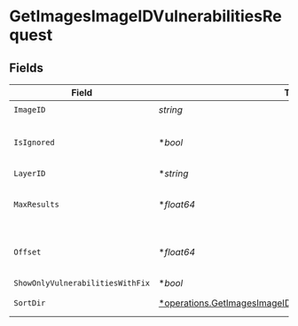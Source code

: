 # GetImagesImageIDVulnerabilitiesRequest


## Fields

| Field                                                                                                                                              | Type                                                                                                                                               | Required                                                                                                                                           | Description                                                                                                                                        |
| -------------------------------------------------------------------------------------------------------------------------------------------------- | -------------------------------------------------------------------------------------------------------------------------------------------------- | -------------------------------------------------------------------------------------------------------------------------------------------------- | -------------------------------------------------------------------------------------------------------------------------------------------------- |
| `ImageID`                                                                                                                                          | *string*                                                                                                                                           | :heavy_check_mark:                                                                                                                                 | N/A                                                                                                                                                |
| `IsIgnored`                                                                                                                                        | **bool*                                                                                                                                            | :heavy_minus_sign:                                                                                                                                 | Return ignored / not ignored entries                                                                                                               |
| `LayerID`                                                                                                                                          | **string*                                                                                                                                          | :heavy_minus_sign:                                                                                                                                 | N/A                                                                                                                                                |
| `MaxResults`                                                                                                                                       | **float64*                                                                                                                                         | :heavy_minus_sign:                                                                                                                                 | The number of entries to return (pagination)                                                                                                       |
| `Offset`                                                                                                                                           | **float64*                                                                                                                                         | :heavy_minus_sign:                                                                                                                                 | Return entries from this offset (pagination)                                                                                                       |
| `ShowOnlyVulnerabilitiesWithFix`                                                                                                                   | **bool*                                                                                                                                            | :heavy_minus_sign:                                                                                                                                 | N/A                                                                                                                                                |
| `SortDir`                                                                                                                                          | [*operations.GetImagesImageIDVulnerabilitiesQueryParamSortDir](../../../pkg/models/operations/getimagesimageidvulnerabilitiesqueryparamsortdir.md) | :heavy_minus_sign:                                                                                                                                 | sorting direction                                                                                                                                  |